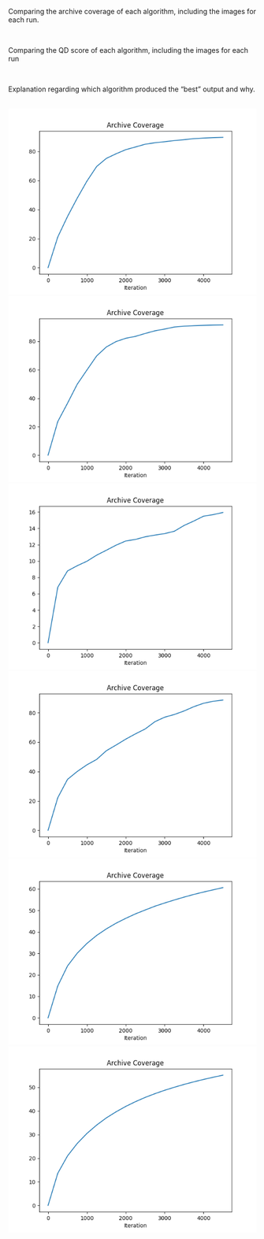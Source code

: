 <p>Comparing the archive coverage of each algorithm, including the images for each run.<p>
<br />
<p>Comparing the QD score of each algorithm, including the images for each run<p>
 <br />
<p>Explanation regarding which algorithm produced the “best” output and why.<p>
<br />






<img src=cma_me_imp_n20_itrs4500/cma_me_imp_20_archive_coverage.png>

<img src=cma_me_mixed_n20_itrs4500/cma_me_mixed_20_archive_coverage.png>

<img src=cma_me_opt_n20_itrs4500/cma_me_opt_20_archive_coverage.png>

<img src=cma_me_rd_n20_itrs4500/cma_me_rd_20_archive_coverage.png>

<img src=line_map_elites_n20_itrs4500/line_map_elites_20_archive_coverage.png>

<img src=map_elites_n20_itrs4500/map_elites_20_archive_coverage.png>

